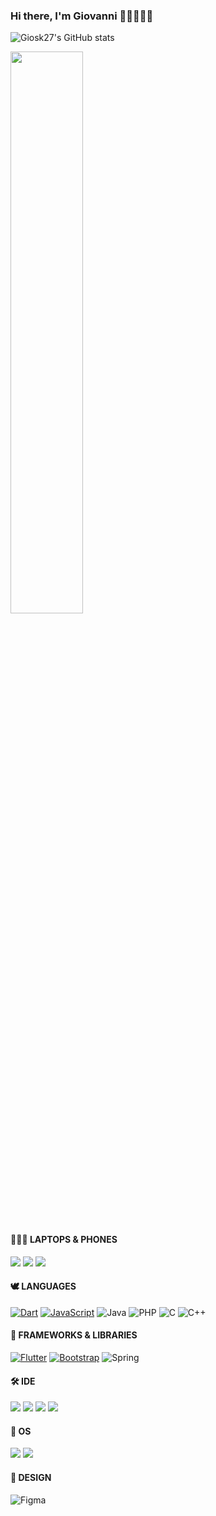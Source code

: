 ### Hi there, I'm Giovanni 👋🏻👨🏻‍💻
<!-- ![](https://komarev.com/ghpvc/?username=Giosk27&style=for-the-badge&color=0088cc) -->

<!-- ![Giosk27's GitHub stats](https://github-readme-stats.vercel.app/api?username=Giosk27&show_icons=true&theme=tokyonight) -->
![Giosk27's GitHub stats](https://github-readme-stats-sigma-five.vercel.app/api?username=Giosk27&show_icons=true&&count_private=true&theme=tokyonight) 
<!-- ![Top Langs](https://github-readme-stats.vercel.app/api/top-langs/?username=Giosk27&layout=compact&theme=tokyonight) -->
<!-- ![Top Langs](https://github-readme-stats-sigma-five.vercel.app/api/top-langs/?username=Giosk27&theme=tokyonight&layout=compact) 
-->

<img width="48%" src="https://github-readme-streak-stats.herokuapp.com/?user=Giosk27&theme=tokyonight" />

#### 👨🏻‍💻 LAPTOPS & PHONES
<img src="https://img.shields.io/badge/Apple_MacBook_13'_Pro_2020-333333?style=for-the-badge&logo=apple&logoColor=white"/> <img src="https://img.shields.io/badge/Apple_iPhone12_Pro-333333?style=for-the-badge&logo=apple&logoColor=white"/> <img src="https://img.shields.io/badge/Apple_iPad_Pro-333333?style=for-the-badge&logo=apple&logoColor=white"/>

#### 🕊️ LANGUAGES
[![Dart](https://img.shields.io/badge/dart-%230175C2.svg?style=for-the-badge&logo=dart&logoColor=white)](https://dart.dev/)
[![JavaScript](https://img.shields.io/badge/javascript-%23323330.svg?style=for-the-badge&logo=javascript&logoColor=%23F7DF1E)](https://www.javascript.com/)
![Java](https://img.shields.io/badge/Java-ED8B00?style=for-the-badge&logo=openjdk&logoColor=white)
![PHP](https://img.shields.io/badge/PHP-777BB4?style=for-the-badge&logo=php&logoColor=white)
![C](https://img.shields.io/badge/C-00599C?style=for-the-badge&logo=c&logoColor=white)
![C++](https://img.shields.io/badge/C%2B%2B-00599C?style=for-the-badge&logo=c%2B%2B&logoColor=white)

#### 🦚 FRAMEWORKS & LIBRARIES
[![Flutter](https://img.shields.io/badge/Flutter-02569B?style=for-the-badge&logo=flutter&logoColor=white)](https://flutter.dev/)
[![Bootstrap](https://img.shields.io/badge/bootstrap-%23563D7C.svg?style=for-the-badge&logo=bootstrap&logoColor=white)](https://getbootstrap.com/)
![Spring](https://img.shields.io/badge/Spring-6DB33F?style=for-the-badge&logo=spring&logoColor=white)

#### 🛠 IDE
[![](https://img.shields.io/badge/Xcode-007ACC?style=for-the-badge&logo=Xcode&logoColor=white)](https://apps.apple.com/en/app/xcode/id497799835?mt=12)
[![](https://img.shields.io/badge/Android_Studio-3DDC84?style=for-the-badge&logo=android-studio&logoColor=white)](https://developer.android.com/studio)
[![](https://img.shields.io/badge/IntelliJ_IDEA-000000.svg?style=for-the-badge&logo=intellij-idea&logoColor=white)](https://www.jetbrains.com/idea/)
[![](https://img.shields.io/badge/Visual_Studio_Code-0078D4?style=for-the-badge&logo=visual%20studio%20code&logoColor=white)](https://code.visualstudio.com)

#### 🦠 OS
[![](https://img.shields.io/badge/mac%20os-000000?style=for-the-badge&logo=apple&logoColor=white)](https://www.apple.com/it/macos/) 
[![](https://img.shields.io/badge/Windows-0078D6?style=for-the-badge&logo=windows&logoColor=white)](https://www.microsoft.com/windows/)


#### 🎨 DESIGN
![Figma](https://img.shields.io/badge/Figma-F24E1E?style=for-the-badge&logo=figma&logoColor=white)

<!--
#### 🛰 SOCIALS

-->
